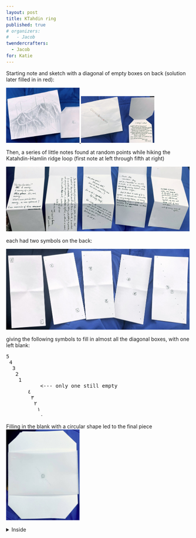 ```yaml
---
layout: post
title: KTahdin ring
published: true 
# organizers: 
#   - Jacob
twendercrafters:
  - Jacob 
for: Katie
---
```


Starting note and sketch with a diagonal of empty boxes on back (solution later filled in in red):

<a href="images/0-closed.jpg">
  <img src="images/0-closed.jpg" width="200"/>
</a>
<a href="images/0-open.jpg">
  <img src="images/0-open.jpg" width="200"/>
</a>

Then, a series of little notes found at random points while hiking the Katahdin-Hamlin ridge loop (first note at left through fifth at right)

<a href="images/54321-fronts.jpg">
  <img src="images/54321-fronts.jpg" width="500"/>
</a>

each had two symbols on the back:

<a href="images/54321-backs.jpg">
  <img src="images/54321-backs.jpg" width="500"/>
</a>

giving the following symbols to fill in almost all the diagonal boxes, with one left blank:
<pre>
5
 4
  3
   2
    1
           <--- only one still empty
       ٤
        ٣
         ٢
          ١
           ٠
</pre>


Filling in the blank with a circular shape led to the final piece 
<a href="images/final-closed.jpg">
  <img src="images/final-closed.jpg" width="200"/>
</a>

<details><summary>Inside</summary>
  <a href="images/final-open.jpg">
    <img src="images/final-open.jpg" width="200"/>
  </a>
</details>

